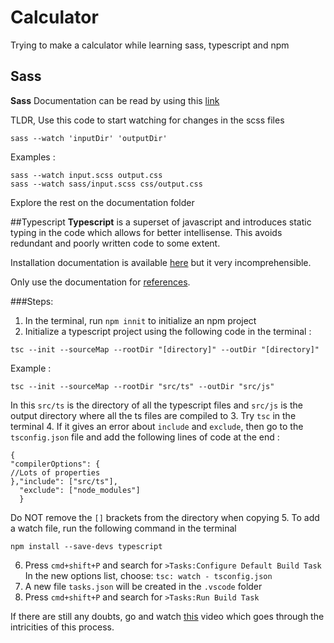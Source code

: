 # Calculator
Trying to make a calculator while learning sass, typescript and npm

## Sass
**Sass** Documentation can be read by using this [link](https://sass-lang.com/guide)

TLDR, 
Use this code to start watching for changes in the scss files

```
sass --watch 'inputDir' 'outputDir'
```
Examples :

```
sass --watch input.scss output.css
sass --watch sass/input.scss css/output.css
```

Explore the rest on the documentation folder

##Typescript
**Typescript** is a superset of javascript and introduces static typing in the code which allows for better intellisense.
This avoids redundant and poorly written code to some extent.

Installation documentation is available [here](https://www.typescriptlang.org/download) but it very incomprehensible.

Only use the documentation for [references](https://www.typescriptlang.org/docs/).

###Steps:
1. In the terminal, run
	`npm innit` to initialize an npm project
2. Initialize a typescript project using the following code in the terminal :
```
tsc --init --sourceMap --rootDir "[directory]" --outDir "[directory]"
```
Example :
```
tsc --init --sourceMap --rootDir "src/ts" --outDir "src/js"
```
In this `src/ts` is the directory of all the typescript files and `src/js` is the output directory where all the ts files are compiled to
3. Try `tsc` in the terminal
4. If it gives an error about `include` and `exclude`, then go to the `tsconfig.json` file and add the following lines of code at the end :
```
{
"compilerOptions": {
//Lots of properties
},"include": ["src/ts"],
  "exclude": ["node_modules"]
  }
```
Do NOT remove the `[]` brackets from the directory when copying
5. To add a watch file, run the following command in the terminal
```
npm install --save-devs typescript
```
6. Press `cmd+shift+P` and search for `>Tasks:Configure Default Build Task`
In the new options list, choose:
`tsc: watch - tsconfig.json`
7. A new file `tasks.json` will be created in the `.vscode` folder
8. Press `cmd+shift+P` and search for `>Tasks:Run Build Task`


If there are still any doubts, go and watch [this](https://www.youtube.com/watch?v=4zdBk6wisxc) video which goes through the intricities of this process.